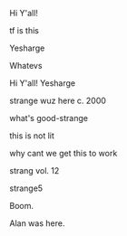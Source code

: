 
Hi Y'all!





tf is this









Yesharge

Whatevs



Hi Y'all!
Yesharge


strange wuz here c. 2000

what's good-strange

this is not lit


why cant we get this to work


strang vol. 12


strange5

Boom.

Alan was here.




